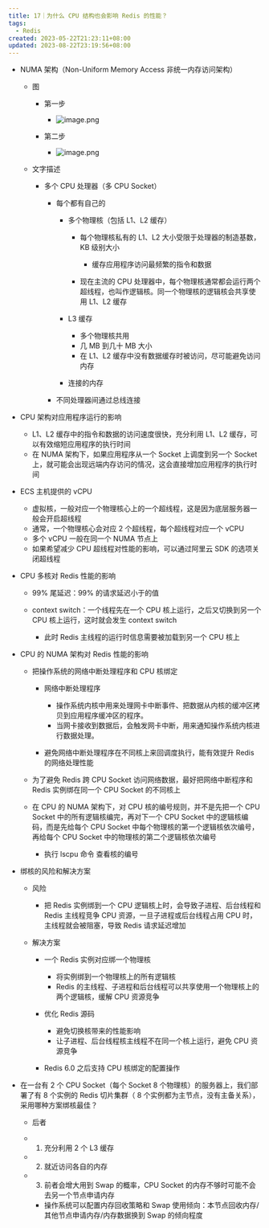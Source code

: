 ```yaml
---
title: 17｜为什么 CPU 结构也会影响 Redis 的性能？
tags:
  - Redis
created: 2023-05-22T21:23:11+08:00
updated: 2023-08-22T23:19:56+08:00
---
```


- NUMA 架构（Non-Uniform Memory Access 非统一内存访问架构）

  - 图

    - 第一步
      - ![image.png](https://cdn.jsdelivr.net/gh/11ze/static/images/redis-17-1.png)

    - 第二步
      - ![image.png](https://cdn.jsdelivr.net/gh/11ze/static/images/redis-17-2.png)

  - 文字描述

    - 多个 CPU 处理器（多 CPU Socket）

      - 每个都有自己的

          - 多个物理核（包括 L1、L2 缓存）

            - 每个物理核私有的 L1、L2 大小受限于处理器的制造基数，KB 级别大小

              - 缓存应用程序访问最频繁的指令和数据

            - 现在主流的 CPU 处理器中，每个物理核通常都会运行两个超线程，也叫作逻辑核。同一个物理核的逻辑核会共享使用 L1、L2 缓存

        - L3 缓存

          - 多个物理核共用
          - 几 MB 到几十 MB 大小
          - 在 L1、L2 缓存中没有数据缓存时被访问，尽可能避免访问内存

        - 连接的内存

      - 不同处理器间通过总线连接

- CPU 架构对应用程序运行的影响

  - L1、L2 缓存中的指令和数据的访问速度很快，充分利用 L1、L2 缓存，可以有效缩短应用程序的执行时间
  - 在 NUMA 架构下，如果应用程序从一个 Socket 上调度到另一个 Socket 上，就可能会出现远端内存访问的情况，这会直接增加应用程序的执行时间

- ECS 主机提供的 vCPU 

  - 虚拟核，一般对应一个物理核心上的一个超线程，这是因为底层服务器一般会开启超线程
  - 通常，一个物理核心会对应 2 个超线程，每个超线程对应一个 vCPU
  - 多个 vCPU 一般在同一个 NUMA 节点上
  - 如果希望减少 CPU 超线程对性能的影响，可以通过阿里云 SDK 的选项关闭超线程

- CPU 多核对 Redis 性能的影响

  - 99% 尾延迟：99% 的请求延迟小于的值
  - context switch：一个线程先在一个 CPU 核上运行，之后又切换到另一个 CPU 核上运行，这时就会发生 context switch

    - 此时 Redis 主线程的运行时信息需要被加载到另一个 CPU 核上

- CPU 的 NUMA 架构对 Redis 性能的影响

  - 把操作系统的网络中断处理程序和 CPU 核绑定

    - 网络中断处理程序

      - 操作系统内核中用来处理网卡中断事件、把数据从内核的缓冲区拷贝到应用程序缓冲区的程序。
      - 当网卡接收到数据后，会触发网卡中断，用来通知操作系统内核进行数据处理。

    - 避免网络中断处理程序在不同核上来回调度执行，能有效提升 Redis 的网络处理性能

  - 为了避免 Redis 跨 CPU Socket 访问网络数据，最好把网络中断程序和 Redis 实例绑在同一个 CPU Socket 的不同核上
  - 在 CPU 的 NUMA 架构下，对 CPU 核的编号规则，并不是先把一个 CPU Socket 中的所有逻辑核编完，再对下一个 CPU Socket 中的逻辑核编码，而是先给每个 CPU Socket 中每个物理核的第一个逻辑核依次编号，再给每个 CPU Socket 中的物理核的第二个逻辑核依次编号

    - 执行 lscpu 命令 查看核的编号

- 绑核的风险和解决方案

  - 风险

    - 把 Redis 实例绑到一个 CPU 逻辑核上时，会导致子进程、后台线程和 Redis 主线程竞争 CPU 资源，一旦子进程或后台线程占用 CPU 时，主线程就会被阻塞，导致 Redis 请求延迟增加

  - 解决方案

    - 一个 Redis 实例对应绑一个物理核

      - 将实例绑到一个物理核上的所有逻辑核
      - Redis 的主线程、子进程和后台线程可以共享使用一个物理核上的两个逻辑核，缓解 CPU 资源竞争

    - 优化 Redis 源码

      - 避免切换核带来的性能影响
      - 让子进程、后台线程核主线程不在同一个核上运行，避免 CPU 资源竞争

    - Redis 6.0 之后支持 CPU 核绑定的配置操作

- 在一台有 2 个 CPU Socket（每个 Socket 8 个物理核）的服务器上，我们部署了有 8 个实例的 Redis 切片集群（ 8 个实例都为主节点，没有主备关系），采用哪种方案绑核最佳？

  - 后者
  - 1. 充分利用 2 个 L3 缓存
  - 2. 就近访问各自的内存
  - 3. 前者会增大用到 Swap 的概率，CPU Socket 的内存不够时可能不会去另一个节点申请内存

    - 操作系统可以配置内存回收策略和 Swap 使用倾向：本节点回收内存/其他节点申请内存/内存数据换到 Swap 的倾向程度
